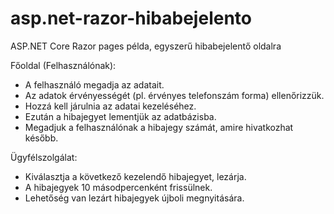 # asp.net-razor-hibabejelento
ASP.NET Core Razor pages példa, egyszerű hibabejelentő oldalra

Főoldal (Felhasználónak): 
- A felhasználó megadja az adatait.
- Az adatok érvényességét (pl. érvényes telefonszám forma) ellenőrizzük.
- Hozzá kell járulnia az adatai kezeléséhez.
- Ezután a hibajegyet lementjük az adatbázisba.
- Megadjuk a felhasználónak a hibajegy számát, amire hivatkozhat később.

Ügyfélszolgálat:
- Kiválasztja a következő kezelendő hibajegyet, lezárja.
- A hibajegyek 10 másodpercenként frissülnek.
- Lehetőség van lezárt hibajegyek újboli megnyitására.
